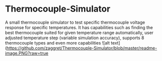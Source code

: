 # Thermocouple-Simulator
A small thermocouple simulator to test specific thermocouple voltage response for specific temperatures.
It has capabilities such as finding the best thermocouple suited for given temperature range automatically,
user adjusted temperature step (variable simulation accuracy), supports 8 thermocouple types and even more capabilities
![alt text](https://github.com/zaggret/Thermocouple-Simulator/blob/master/readme-image.PNG?raw=true


